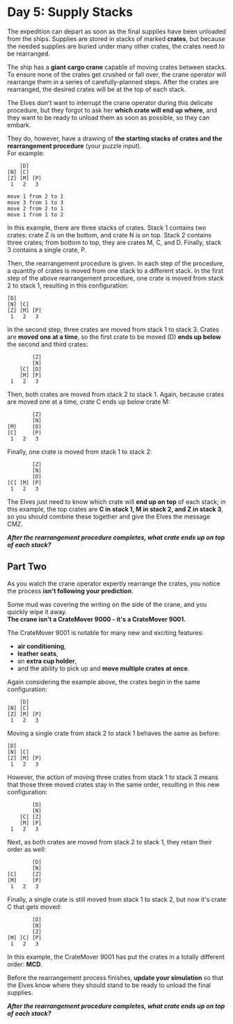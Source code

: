 
# Day 5: Supply Stacks

The expedition can depart as soon 
as the final supplies have been unloaded from the ships. 
Supplies are stored in stacks of marked **crates**, 
but because the needed supplies are buried under many other crates, 
the crates need to be rearranged.

The ship has a **giant cargo crane** capable of moving crates between stacks. 
To ensure none of the crates get crushed or fall over, 
the crane operator will rearrange them in a series of carefully-planned steps. 
After the crates are rearranged, 
the desired crates will be at the top of each stack.

The Elves don't want to interrupt the crane operator 
during this delicate procedure, 
but they forgot to ask her **which crate will end up where**, 
and they want to be ready to unload them as soon as possible, 
so they can embark.

They do, however, have a drawing of **the starting stacks of crates 
and the rearrangement procedure** (your puzzle input).  
For example:

```
    [D]    
[N] [C]    
[Z] [M] [P]
 1   2   3 

move 1 from 2 to 1
move 3 from 1 to 3
move 2 from 2 to 1
move 1 from 1 to 2
```

In this example, there are three stacks of crates. 
Stack 1 contains two crates: 
crate Z is on the bottom, and crate N is on top. 
Stack 2 contains three crates; 
from bottom to top, they are crates M, C, and D. 
Finally, stack 3 contains a single crate, P.

Then, the rearrangement procedure is given. 
In each step of the procedure, 
a quantity of crates is moved from one stack to a different stack. 
In the first step of the above rearrangement procedure, 
one crate is moved from stack 2 to stack 1, 
resulting in this configuration:

```
[D]        
[N] [C]    
[Z] [M] [P]
 1   2   3 
```

In the second step, three crates are moved from stack 1 to stack 3. 
Crates are **moved one at a time**, 
so the first crate to be moved (D) **ends up below** the second and third crates:

```
        [Z]
        [N]
    [C] [D]
    [M] [P]
 1   2   3
```

Then, both crates are moved from stack 2 to stack 1. 
Again, because crates are moved one at a time, crate C ends up below crate M:

```
        [Z]
        [N]
[M]     [D]
[C]     [P]
 1   2   3
```

Finally, one crate is moved from stack 1 to stack 2:

```
        [Z]
        [N]
        [D]
[C] [M] [P]
 1   2   3
```

The Elves just need to know which crate will **end up on top** of each stack; 
in this example, the top crates are 
**C in stack 1, 
M in stack 2, 
and Z in stack 3**, 
so you should combine these together and give the Elves the message CMZ.

**_After the rearrangement procedure completes, 
what crate ends up on top of each stack?_**


## Part Two

As you watch the crane operator expertly rearrange the crates, 
you notice the process **isn't following your prediction**.

Some mud was covering the writing on the side of the crane, 
and you quickly wipe it away.  
**The crane isn't a CrateMover 9000 - it's a CrateMover 9001.**

The CrateMover 9001 is notable for many new and exciting features: 
* **air conditioning**, 
* **leather seats**, 
* an **extra cup holder**, 
* and the ability to pick up and **move multiple crates at once**.

Again considering the example above, 
the crates begin in the same configuration:

```
    [D]    
[N] [C]    
[Z] [M] [P]
 1   2   3 
```

Moving a single crate from stack 2 to stack 1 behaves the same as before:

```
[D]        
[N] [C]    
[Z] [M] [P]
 1   2   3 
```

However, the action of moving three crates from stack 1 to stack 3 
means that those three moved crates stay in the same order, 
resulting in this new configuration:

```
        [D]
        [N]
    [C] [Z]
    [M] [P]
 1   2   3
```

Next, as both crates are moved from stack 2 to stack 1, 
they retain their order as well:

```
        [D]
        [N]
[C]     [Z]
[M]     [P]
 1   2   3
```

Finally, a single crate is still moved from stack 1 to stack 2, 
but now it's crate C that gets moved:

```
        [D]
        [N]
        [Z]
[M] [C] [P]
 1   2   3
```

In this example, 
the CrateMover 9001 has put the crates in a totally different order: 
**MCD**.

Before the rearrangement process finishes, 
**update your simulation** so that the Elves know 
where they should stand to be ready to unload the final supplies. 

**_After the rearrangement procedure completes, 
what crate ends up on top of each stack?_**
